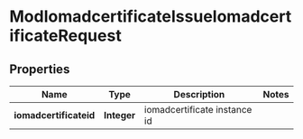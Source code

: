 

# ModIomadcertificateIssueIomadcertificateRequest


## Properties

| Name | Type | Description | Notes |
|------------ | ------------- | ------------- | -------------|
|**iomadcertificateid** | **Integer** | iomadcertificate instance id |  |



